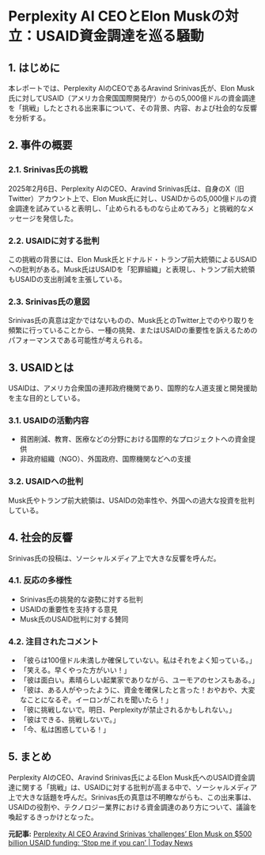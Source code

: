 # Perplexity AI CEOとElon Muskの対立：USAID資金調達を巡る騒動

## 1. はじめに

本レポートでは、Perplexity AIのCEOであるAravind Srinivas氏が、Elon Musk氏に対してUSAID（アメリカ合衆国国際開発庁）からの5,000億ドルの資金調達を「挑戦」したとされる出来事について、その背景、内容、および社会的な反響を分析する。

## 2. 事件の概要

### 2.1. Srinivas氏の挑戦

2025年2月6日、Perplexity AIのCEO、Aravind Srinivas氏は、自身のX（旧Twitter）アカウント上で、Elon Musk氏に対し、USAIDからの5,000億ドルの資金調達を試みていると表明し、「止められるものなら止めてみろ」と挑戦的なメッセージを発信した。

### 2.2. USAIDに対する批判

この挑戦の背景には、Elon Musk氏とドナルド・トランプ前大統領によるUSAIDへの批判がある。Musk氏はUSAIDを「犯罪組織」と表現し、トランプ前大統領もUSAIDの支出削減を主張している。

### 2.3. Srinivas氏の意図

Srinivas氏の真意は定かではないものの、Musk氏とのTwitter上でのやり取りを頻繁に行っていることから、一種の挑発、またはUSAIDの重要性を訴えるためのパフォーマンスである可能性が考えられる。

## 3. USAIDとは

USAIDは、アメリカ合衆国の連邦政府機関であり、国際的な人道支援と開発援助を主な目的としている。

### 3.1. USAIDの活動内容

* 貧困削減、教育、医療などの分野における国際的なプロジェクトへの資金提供
* 非政府組織（NGO）、外国政府、国際機関などへの支援

### 3.2. USAIDへの批判

Musk氏やトランプ前大統領は、USAIDの効率性や、外国への過大な投資を批判している。

## 4. 社会的反響

Srinivas氏の投稿は、ソーシャルメディア上で大きな反響を呼んだ。

### 4.1. 反応の多様性

* Srinivas氏の挑発的な姿勢に対する批判
* USAIDの重要性を支持する意見
* Musk氏のUSAID批判に対する賛同

### 4.2. 注目されたコメント

* 「彼らは100億ドル未満しか確保していない。私はそれをよく知っている。」
* 「笑える。早くやった方がいい！」
* 「彼は面白い。素晴らしい起業家でありながら、ユーモアのセンスもある。」
* 「彼は、ある人がやったように、資金を確保したと言った！おやおや、大変なことになるぞ。イーロンがこれを聞いたら！」
* 「彼に挑戦しないで。明日、Perplexityが禁止されるかもしれない。」
* 「彼はできる、挑戦しないで。」
* 「今、私は困惑している！」

## 5. まとめ

Perplexity AIのCEO、Aravind Srinivas氏によるElon Musk氏へのUSAID資金調達に関する「挑戦」は、USAIDに対する批判が高まる中で、ソーシャルメディア上で大きな話題を呼んだ。Srinivas氏の真意は不明瞭ながらも、この出来事は、USAIDの役割や、テクノロジー業界における資金調達のあり方について、議論を喚起するきっかけとなった。



**元記事:** [Perplexity AI CEO Aravind Srinivas ‘challenges’ Elon Musk on $500 billion USAID funding: ‘Stop me if you can’ | Today News](https://www.livemint.com/news/trends/perplexity-ai-ceo-arvind-srinivas-callenges-elon-musk-donald-trump-on-usaid-funding-stop-me-if-you-can-11738817118219.html)